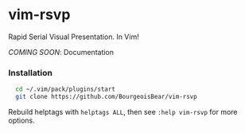 # vim-rsvp

Rapid Serial Visual Presentation.  In Vim!

*COMING SOON*: Documentation

### Installation

```sh
  cd ~/.vim/pack/plugins/start
  git clone https://github.com/BourgeoisBear/vim-rsvp
```
Rebuild helptags with `helptags ALL`, then see `:help vim-rsvp` for more options.
